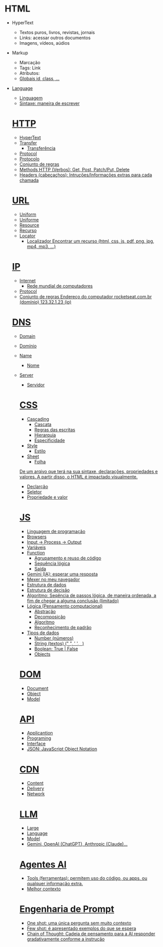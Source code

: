 # HTML 

- HyperText
  - Textos puros, livros, revistas, jornais
  - Links: acessar outros documentos
  - Imagens, vídeos, aúdios
- Markup
  - Marcação 
  - Tags: <a> Link </a>
  - Atributos: <a href="https://rocketseat.com.br">
  - Globais id, class, ...
- Language
  - Linguagem
  - Sintaxe: maneira de escrever

  # HTTP

  - HyperText
  - Transfer
    - Transferência
  - Protocol
   - Protocolo
    - Conjunto de regras
   - Methods HTTP (Verbos): Get, Post, Patch/Put, Delete
   - Headers (cabeçaçhos): Intruções/Informações extras para cada chamada

   # URL

   - Uniform
    - Uniforme
  - Resource
   - Recurso
  - Locator
    - Localizador
  Encontrar um recurso (html, css, js, pdf, png, jpg, mp4, mp3, ...)

  # IP

  - Internet
    - Rede mundial de computadores
  - Protocol
   - Conjunto de regras
   Endereço do computador rocketseat.com.br (domínio)
   123.32.1.23 (ip)

   # DNS

   - Domain
    - Domínio
  - Name 
    - Nome
  - Server
    - Servidor

    # CSS

    - Cascading
      - Cascata
      - Regras das escritas 
      - Hierarquia
      - Especificidade
    - Style
      - Estilo
    - Sheet 
      - Folha

    De um arqivo que terá na sua sintaxe, declarações, propriedades e valores.
    A partir disso, o HTML é impactado visualmente.

    - Declarção 
    - Seletor
    - Propriedade e valor

    # JS

    - Linguagem de programação 
    - Browsers
    - Input -> Process -> Output
    - Variáveis
    - Function
      - Agrupamento e reuso de código
      - Sequência lógica
      - Saída
    - Gemini (IA): esperar uma resposta
    - Mexer no meu navegador
    - Estrutura de dados
    - Estrutura de decisão
    - Algoritmo: Seqência de passos lógica, de maneira ordenada, a fim de chegar a alguma conclusão (limitado)
    - Lógica (Pensamento computacional)
      - Abstração
      - Decomposição
      - Algoritmo
      - Reconhecimento de padrão
    - Tipos de dados 
      - Number (números)
      - String (textos) (" ", ' ', ` `)
      - Boolean: True | False
      - Objects

    # DOM

    - Document
    - Object
    - Model

    # API

    - Applicantion
    - Programing
    - Interface
    - JSON: JavaScript Object Notation

    # CDN

    - Content
    - Delivery
    - Network

    # LLM

    - Large
    - Language
    - Model
    - Gemini, OpenAI (ChatGPT), Anthropic (Claude)...

    # Agentes AI

    - Tools (ferramentas): permitem uso do código, ou apps, ou qualquer informação extra.
    - Melhor contexto

    # Engenharia de Prompt

    - One shot: uma única pergunta sem muito contexto
    - Few shot: é apresentado exemplos do que se espera 
    - Chain of Thought: Cadeia de pensamento para a AI responder gradativamente conforme a instrução